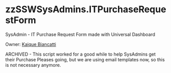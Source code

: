 # zzSSWSysAdmins.ITPurchaseRequestForm
SysAdmin - IT Purchase Request Form made with Universal Dashboard

Owner: [Kaique Biancatti](https://www.ssw.com.au/people/kaique-biancatti)

ARCHIVED - This script worked for a good while to help SysAdmins get their Purchase Pleases going, but we are using email templates now, so this is not necessary anymore.
